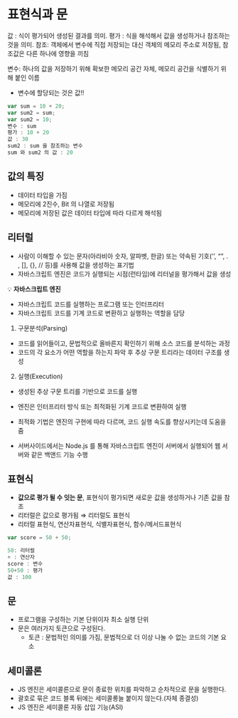 # 표현식과 문

값 : 식이 평가되어 생성된 결과를 의미.
평가 : 식을 해석해서 값을 생성하거나 참조하는 것을 의미.
참조: 객체에서 변수에 직접 저장되는 대신 객체의 메모리 주소로 저장됨, 참조값은 다른 하나에 영향을 끼침

변수: 하나의 값을 저장하기 위해 확보한 메모리 공간 자체, 메모리 공간을 식별하기 위해 붙인 이름

- 변수에 할당되는 것은 값!!

```javascript
var sum = 10 + 20;
var sum2 = sum;
var sum2 = 10;
변수 : sum
평가 : 10 + 20
값 : 30
sum2 : sum 을 참조하는 변수
sum 와 sum2 의 값 : 20
```

## 값의 특징

- 데이터 타입을 가짐
- 메모리에 2진수, Bit 의 나열로 저장됨
- 메모리에 저장된 값은 데이터 타입에 따라 다르게 해석됨

## 리터럴

- 사람이 이해할 수 있는 문자(아라비아 숫자, 알파벳, 한글) 또는 약속된 기호(’’, “”, . , [], {}, // 등)를 사용해 값을 생성하는 표기법
- 자바스크립트 엔진은 코드가 실행되는 시점(런타임)에 리터널을 평가해서 값을 생성

<aside>

💡 **자바스크립트 엔진**

- 자바스크립트 코드를 실행하는 프로그램 또는 인터프리터
- 자바스크립트 코드를 기계 코드로 변환하고 실행하는 역할을 담당

1. 구문분석(Parsing)

- 코드를 읽어들이고, 문법적으로 올바른지 확인하기 위해 소스 코드를 분석하는 과정
- 코드의 각 요소가 어떤 역할을 하는지 파악 후 추상 구문 트리라는 데이터 구조를 생성

2. 실행(Execution)

- 생성된 추상 구문 트리를 기반으로 코드를 실행
- 엔진은 인터프리터 방식 또는 최적화된 기계 코드로 변환하여 실행
- 최적화 기법은 엔진의 구현에 따라 다르며, 코드 실행 속도를 향상시키는데 도움을 줌

- 서버사이드에서는 Node.js 를 통해 자바스크립트 엔진이 서버에서 실행되어 웹 서버와 같은 백앤드 기능 수행

</aside>

## 표현식

- **값으로 평가 될 수 잇는 문**, 표현식이 평가되면 새로운 값을 생성하거나 기존 값을 참조
- 리터럴은 값으로 평가됨 ⇒ 리터럴도 표현식
- 리터럴 표현식, 연산자표현식, 식별자표현식, 함수/메서드표현식

```javascript
var score = 50 + 50;

50: 리터럴
+ : 연산자
score : 변수
50+50 : 평가
값 : 100
```

## 문

- 프로그램을 구성하는 기본 단위이자 최소 실행 단위
- 문은 여러가지 토큰으로 구성된다.
  - 토큰 : 문법적인 의미를 가짐, 문법적으로 더 이상 나눌 수 없는 코드의 기본 요소

## 세미콜론

- JS 엔진은 세미콜른으로 문이 종료한 위치를 파악하고 순차적으로 문을 실행한다.
- 괄호로 묶은 코드 블록 뒤에는 세미콜롱늘 붙이지 않는다.(자체 종결성)
- JS 엔진은 세미콜론 자동 삽입 기능(ASI)
